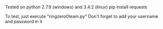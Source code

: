 Tested on python 2.7.9 (windows) and 3.4.2 (linux)
pip install requests

To test, just execute "ringzero0team.py"
Don't forget to add your username and password in it